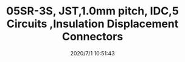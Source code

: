 ﻿---
layout: post 
title: 05SR-3S, JST,1.0mm pitch, IDC,5 Circuits ,Insulation Displacement Connectors 
tags: IDC SR
categories: wire-harness
overview: 05SR-3S, JST,1.0mm pitch, IDC,5 Circuits ,Disconnectable type, IDC style, Compact type
series: IDC
part_number: 05SR-3S
thumb_img: static/202007/397-thumb-20200701185340.jpg
small_img: static/202007/397-20200701185340.jpg
date: 2020/7/1 10:51:43
---



